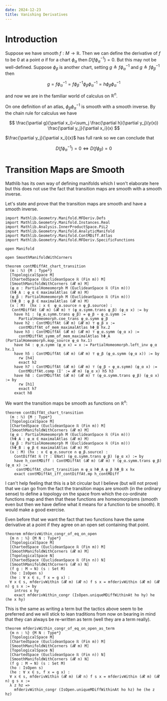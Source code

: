 ```yaml
---
date: 2024-12-23
title: Vanishing Derivatives
---
```


# Introduction

Suppose we have smooth $f : M \longrightarrow \mathbb{R}$. Then we can
define the derivative of $f$ to be $0$ at a point $a$ if for a chart
$\phi_\alpha$ then $D(f \phi_\alpha^{-1}) = 0$. But this may not be
well-defined. Suppose $\phi_\beta$ is another chart, setting
$g \triangleq f \phi_\alpha^{-1}$ and $g \triangleq f \phi_\beta^{-1}$
then

$$
g=f \phi_\alpha^{-1}=f \phi_\beta^{-1} \phi_\beta \phi_\alpha^{-1}=h \phi_\beta \phi_\alpha^{-1}
$$

and now we are in the familiar world of calculus on $\mathbb{R}^n$.

On one definition of an atlas, $\phi_\beta \phi_\alpha^{-1}$ is smooth
with a smooth inverse. By the chain rule for calculus we have

$$
\frac{\partial g}{\partial x_i}=\sum_j \frac{\partial h}{\partial y_j}(y(x)) \frac{\partial y_j}{\partial x_i}(x)
$$

$\frac{\partial y_j}{\partial x_i}(x)$ has full rank so we can conclude
that

$$
D(f\phi_\alpha^{-1}) = 0 \iff D(f\phi_\beta) = 0
$$

# Transition Maps are Smooth

Mathlib has its own way of defining manifolds which I won\'t elaborate
here but this does not use the fact that transition maps are smooth with
a smooth inverse.

Let\'s state and prove that the transition maps are smooth and have a
smooth inverse.

``` lean4
import Mathlib.Geometry.Manifold.MFDeriv.Defs
import Mathlib.Geometry.Manifold.Instances.Real
import Mathlib.Analysis.InnerProductSpace.PiL2
import Mathlib.Geometry.Manifold.AnalyticManifold
import Mathlib.Geometry.Manifold.ContMDiff.Atlas
import Mathlib.Geometry.Manifold.MFDeriv.SpecificFunctions

open Manifold

open SmoothManifoldWithCorners

theorem contMDiffAt_chart_transition
  (m : ℕ) {M : Type*}
  [TopologicalSpace M]
  [ChartedSpace (EuclideanSpace ℝ (Fin m)) M]
  [SmoothManifoldWithCorners (𝓡 m) M]
  (φ_α : PartialHomeomorph M (EuclideanSpace ℝ (Fin m)))
  (hΦ_Α : φ_α ∈ maximalAtlas (𝓡 m) M)
  (φ_β : PartialHomeomorph M (EuclideanSpace ℝ (Fin m)))
  (hΦ_Β : φ_β ∈ maximalAtlas (𝓡 m) M)
  (x : M)  (hx : x ∈  φ_α.source ∩ φ_β.source) :
   ContMDiffAt (𝓡 m) (𝓡 m) ⊤ (φ_α.symm.trans φ_β) (φ_α x) := by
    have h1 : (φ_α.symm.trans φ_β) = φ_β ∘ φ_α.symm :=
      PartialHomeomorph.coe_trans φ_α.symm φ_β
    have h2 : ContMDiffAt (𝓡 m) (𝓡 m) ⊤ φ_β x :=
      contMDiffAt_of_mem_maximalAtlas hΦ_Β hx.2
    have h3 : ContMDiffAt (𝓡 m) (𝓡 m) ⊤ φ_α.symm (φ_α x) :=
      contMDiffAt_symm_of_mem_maximalAtlas hΦ_Α (PartialHomeomorph.map_source φ_α hx.1)
    have h4 : φ_α.symm (φ_α x) = x := PartialHomeomorph.left_inv φ_α hx.1
    have h5 : ContMDiffAt (𝓡 m) (𝓡 m) ⊤ φ_β (φ_α.symm (φ_α x)) := by
      rw [h4]
      exact h2
    have h7 : ContMDiffAt (𝓡 m) (𝓡 m) ⊤ (φ_β ∘ φ_α.symm) (φ_α x) :=
      ContMDiffAt.comp (I' := 𝓡 m) (φ_α x) h5 h3
    have h8 : ContMDiffAt (𝓡 m) (𝓡 m) ⊤ (φ_α.symm.trans φ_β) (φ_α x) := by
      rw [h1]
      exact h7
    exact h8
```

We want the transition maps be smooth as functions on $\mathbb{R}^n$:

``` lean4
theorem contDiffAt_chart_transition
  (m : ℕ) {M : Type*}
  [TopologicalSpace M]
  [ChartedSpace (EuclideanSpace ℝ (Fin m)) M]
  [SmoothManifoldWithCorners (𝓡 m) M]
  (φ_α : PartialHomeomorph M (EuclideanSpace ℝ (Fin m)))
  (hΦ_Α : φ_α ∈ maximalAtlas (𝓡 m) M)
  (φ_β : PartialHomeomorph M (EuclideanSpace ℝ (Fin m)))
  (hΦ_Β : φ_β ∈ maximalAtlas (𝓡 m) M)
  (x : M) (hx : x ∈ φ_α.source ∩ φ_β.source) :
    ContDiffAt ℝ (⊤ : ENat) (φ_α.symm.trans φ_β) (φ_α x) := by
    have h_contMDiff : ContMDiffAt (𝓡 m) (𝓡 m) ⊤ (φ_α.symm.trans φ_β) (φ_α x) :=
     contMDiffAt_chart_transition m φ_α hΦ_Α φ_β hΦ_Β x hx
    exact contMDiffAt_iff_contDiffAt.mp h_contMDiff
```

I can\'t help feeling that this is a bit circular but I believe (but
will not prove) that we can go from the fact the transition maps are
smooth (in the ordinary sense) to define a topology on the space from
which the co-ordinate functions map and then that these functions are
homeomorpisms (smooth even but then we have define what it means for a
function to be smooth). It would make a good exercise.

Even before that we want the fact that two functions have the same
derivative at a point if they agree on an open set containing that
point.

``` lean4
theorem mfderivWithin_congr_of_eq_on_open
  {m n : ℕ} {M N : Type*}
  [TopologicalSpace M]
  [ChartedSpace (EuclideanSpace ℝ (Fin m)) M]
  [SmoothManifoldWithCorners (𝓡 m) M]
  [TopologicalSpace N]
  [ChartedSpace (EuclideanSpace ℝ (Fin n)) N]
  [SmoothManifoldWithCorners (𝓡 n) N]
  (f g : M → N) (s : Set M)
  (ho : IsOpen s)
  (he : ∀ x ∈ s, f x = g x) :
  ∀ x ∈ s, mfderivWithin (𝓡 m) (𝓡 n) f s x = mfderivWithin (𝓡 m) (𝓡 n) g s x := by
    intros x hy
    exact mfderivWithin_congr (IsOpen.uniqueMDiffWithinAt ho hy) he (he x hy)
```

This is the same as writing a term but the tactics above seem to be
preferred and we will stick to lean traditions from now on bearing in
mind that they can always be re-written as term (well they are a term
really).

``` lean4
theorem mfderivWithin_congr_of_eq_on_open_as_term
  {m n : ℕ} {M N : Type*}
  [TopologicalSpace M]
  [ChartedSpace (EuclideanSpace ℝ (Fin m)) M]
  [SmoothManifoldWithCorners (𝓡 m) M]
  [TopologicalSpace N]
  [ChartedSpace (EuclideanSpace ℝ (Fin n)) N]
  [SmoothManifoldWithCorners (𝓡 n) N]
  (f g : M → N) (s : Set M)
  (ho : IsOpen s)
  (he : ∀ x ∈ s, f x = g x) :
  ∀ x ∈ s, mfderivWithin (𝓡 m) (𝓡 n) f s x = mfderivWithin (𝓡 m) (𝓡 n) g s x :=
  λ z hz =>
    mfderivWithin_congr (IsOpen.uniqueMDiffWithinAt ho hz) he (he z hz)
```
